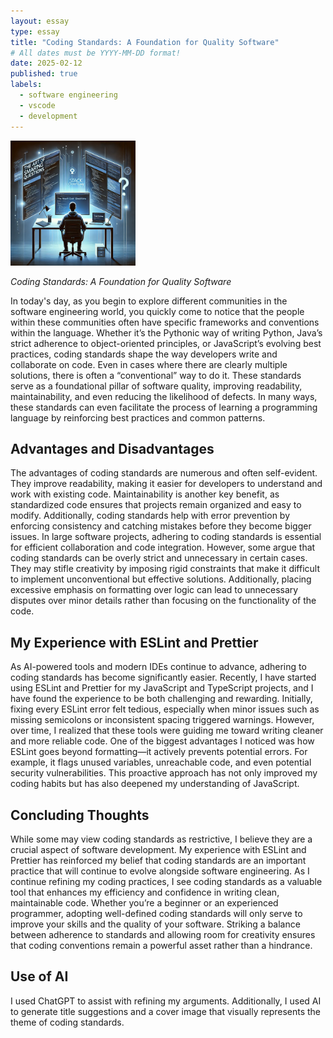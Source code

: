 ```yaml
---
layout: essay
type: essay
title: "Coding Standards: A Foundation for Quality Software"
# All dates must be YYYY-MM-DD format!
date: 2025-02-12
published: true
labels:
  - software engineering
  - vscode
  - development
---
```


<img width="200px" class="rounded float-start pe-4" src="../img/smartQ.webp">

*Coding Standards: A Foundation for Quality Software*


In today's day, as you begin to explore different communities in the software engineering world, you quickly come to notice that the people within these communities often have specific frameworks and conventions within the language. Whether it’s the Pythonic way of writing Python, Java’s strict adherence to object-oriented principles, or JavaScript’s evolving best practices, coding standards shape the way developers write and collaborate on code. Even in cases where there are clearly multiple solutions, there is often a “conventional” way to do it. These standards serve as a foundational pillar of software quality, improving readability, maintainability, and even reducing the likelihood of defects. In many ways, these standards can even facilitate the process of learning a programming language by reinforcing best practices and common patterns.

## Advantages and Disadvantages

The advantages of coding standards are numerous and often self-evident. They improve readability, making it easier for developers to understand and work with existing code. Maintainability is another key benefit, as standardized code ensures that projects remain organized and easy to modify. Additionally, coding standards help with error prevention by enforcing consistency and catching mistakes before they become bigger issues. In large software projects, adhering to coding standards is essential for efficient collaboration and code integration.
However, some argue that coding standards can be overly strict and unnecessary in certain cases. They may stifle creativity by imposing rigid constraints that make it difficult to implement unconventional but effective solutions. Additionally, placing excessive emphasis on formatting over logic can lead to unnecessary disputes over minor details rather than focusing on the functionality of the code. 


## My Experience with ESLint and Prettier

As AI-powered tools and modern IDEs continue to advance, adhering to coding standards has become significantly easier. Recently, I have started using ESLint and Prettier for my JavaScript and TypeScript projects, and I have found the experience to be both challenging and rewarding. Initially, fixing every ESLint error felt tedious, especially when minor issues such as missing semicolons or inconsistent spacing triggered warnings. However, over time, I realized that these tools were guiding me toward writing cleaner and more reliable code.
One of the biggest advantages I noticed was how ESLint goes beyond formatting—it actively prevents potential errors. For example, it flags unused variables, unreachable code, and even potential security vulnerabilities. This proactive approach has not only improved my coding habits but has also deepened my understanding of JavaScript. 


## Concluding Thoughts

While some may view coding standards as restrictive, I believe they are a crucial aspect of software development. My experience with ESLint and Prettier has reinforced my belief that coding standards are an important practice that will continue to evolve alongside software engineering. As I continue refining my coding practices, I see coding standards as a valuable tool that enhances my efficiency and confidence in writing clean, maintainable code.
Whether you’re a beginner or an experienced programmer, adopting well-defined coding standards will only serve to improve your skills and the quality of your software. Striking a balance between adherence to standards and allowing room for creativity ensures that coding conventions remain a powerful asset rather than a hindrance.



## Use of AI

I used ChatGPT to assist with refining my arguments. Additionally, I used AI to generate title suggestions and a cover image that visually represents the theme of coding standards. 
